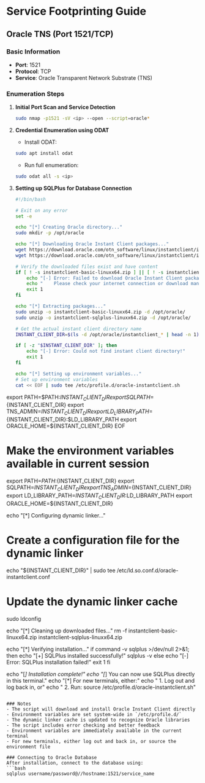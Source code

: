 # Service Footprinting Guide

## Oracle TNS (Port 1521/TCP)

### Basic Information
- **Port**: 1521
- **Protocol**: TCP
- **Service**: Oracle Transparent Network Substrate (TNS)

### Enumeration Steps

1. **Initial Port Scan and Service Detection**
   ```bash
   sudo nmap -p1521 -sV <ip> --open --script=oracle*
   ```

2. **Credential Enumeration using ODAT**
   - Install ODAT:
   ```bash
   sudo apt install odat
   ```
   - Run full enumeration:
   ```bash
   sudo odat all -s <ip>
   ```

3. **Setting up SQLPlus for Database Connection**
   ```bash
   #!/bin/bash

   # Exit on any error
   set -e

   echo "[*] Creating Oracle directory..."
   sudo mkdir -p /opt/oracle

   echo "[*] Downloading Oracle Instant Client packages..."
   wget https://download.oracle.com/otn_software/linux/instantclient/instantclient-basic-linuxx64.zip
   wget https://download.oracle.com/otn_software/linux/instantclient/instantclient-sqlplus-linuxx64.zip

   # Verify the downloaded files exist and have content
   if [ ! -s instantclient-basic-linuxx64.zip ] || [ ! -s instantclient-sqlplus-linuxx64.zip ]; then
       echo "[-] Error: Failed to download Oracle Instant Client packages!"
       echo "    Please check your internet connection or download manually from Oracle website."
       exit 1
   fi

   echo "[*] Extracting packages..."
   sudo unzip -o instantclient-basic-linuxx64.zip -d /opt/oracle/
   sudo unzip -o instantclient-sqlplus-linuxx64.zip -d /opt/oracle/

   # Get the actual instant client directory name
   INSTANT_CLIENT_DIR=$(ls -d /opt/oracle/instantclient_* | head -n 1)

   if [ -z "$INSTANT_CLIENT_DIR" ]; then
       echo "[-] Error: Could not find instant client directory!"
       exit 1
   fi

   echo "[*] Setting up environment variables..."
   # Set up environment variables
   cat << EOF | sudo tee /etc/profile.d/oracle-instantclient.sh
export PATH=\$PATH:${INSTANT_CLIENT_DIR}
export SQLPATH=${INSTANT_CLIENT_DIR}
export TNS_ADMIN=${INSTANT_CLIENT_DIR}
export LD_LIBRARY_PATH=${INSTANT_CLIENT_DIR}:\$LD_LIBRARY_PATH
export ORACLE_HOME=${INSTANT_CLIENT_DIR}
EOF

   # Make the environment variables available in current session
   export PATH=$PATH:${INSTANT_CLIENT_DIR}
   export SQLPATH=${INSTANT_CLIENT_DIR}
   export TNS_ADMIN=${INSTANT_CLIENT_DIR}
   export LD_LIBRARY_PATH=${INSTANT_CLIENT_DIR}:$LD_LIBRARY_PATH
   export ORACLE_HOME=${INSTANT_CLIENT_DIR}

   echo "[*] Configuring dynamic linker..."
   # Create a configuration file for the dynamic linker
   echo "${INSTANT_CLIENT_DIR}" | sudo tee /etc/ld.so.conf.d/oracle-instantclient.conf

   # Update the dynamic linker cache
   sudo ldconfig

   echo "[*] Cleaning up downloaded files..."
   rm -f instantclient-basic-linuxx64.zip instantclient-sqlplus-linuxx64.zip

   echo "[*] Verifying installation..."
   if command -v sqlplus >/dev/null 2>&1; then
       echo "[+] SQLPlus installed successfully!"
       sqlplus -v
   else
       echo "[-] Error: SQLPlus installation failed!"
       exit 1
   fi

   echo "[*] Installation complete!"
   echo "[*] You can now use SQLPlus directly in this terminal."
   echo "[*] For new terminals, either:"
   echo "    1. Log out and log back in, or"
   echo "    2. Run: source /etc/profile.d/oracle-instantclient.sh"
   ```

### Notes
- The script will download and install Oracle Instant Client directly
- Environment variables are set system-wide in `/etc/profile.d/`
- The dynamic linker cache is updated to recognize Oracle libraries
- The script includes error checking and better feedback
- Environment variables are immediately available in the current terminal
- For new terminals, either log out and back in, or source the environment file

### Connecting to Oracle Database
After installation, connect to the database using:
```bash
sqlplus username/password@//hostname:1521/service_name
``` 